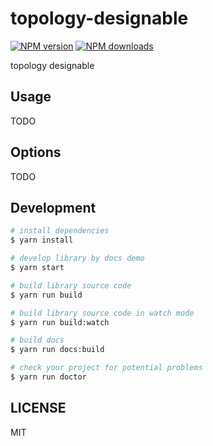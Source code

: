 # topology-designable

[![NPM version](https://img.shields.io/npm/v/topology-designable.svg?style=flat)](https://npmjs.org/package/topology-designable)
[![NPM downloads](http://img.shields.io/npm/dm/topology-designable.svg?style=flat)](https://npmjs.org/package/topology-designable)

topology designable

## Usage

TODO

## Options

TODO

## Development

```bash
# install dependencies
$ yarn install

# develop library by docs demo
$ yarn start

# build library source code
$ yarn run build

# build library source code in watch mode
$ yarn run build:watch

# build docs
$ yarn run docs:build

# check your project for potential problems
$ yarn run doctor
```

## LICENSE

MIT
